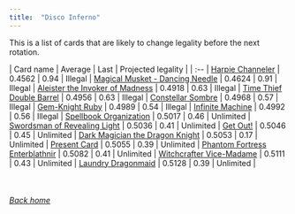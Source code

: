 ```yaml
---
title:  "Disco Inferno"
---
```


This is a list of cards that are likely to change legality before the next rotation.

| Card name | Average | Last | Projected legality |
| :-- |
[Harpie Channeler](https://db.ygoprodeck.com/card/?search=Harpie%20Channeler) | 0.4562 | 0.94 | Illegal |
[Magical Musket - Dancing Needle](https://db.ygoprodeck.com/card/?search=Magical%20Musket%20-%20Dancing%20Needle) | 0.4624 | 0.91 | Illegal |
[Aleister the Invoker of Madness](https://db.ygoprodeck.com/card/?search=Aleister%20the%20Invoker%20of%20Madness) | 0.4918 | 0.63 | Illegal |
[Time Thief Double Barrel](https://db.ygoprodeck.com/card/?search=Time%20Thief%20Double%20Barrel) | 0.4956 | 0.63 | Illegal |
[Constellar Sombre](https://db.ygoprodeck.com/card/?search=Constellar%20Sombre) | 0.4968 | 0.57 | Illegal |
[Gem-Knight Ruby](https://db.ygoprodeck.com/card/?search=Gem-Knight%20Ruby) | 0.4989 | 0.54 | Illegal |
[Infinite Machine](https://db.ygoprodeck.com/card/?search=Infinite%20Machine) | 0.4992 | 0.56 | Illegal |
[Spellbook Organization](https://db.ygoprodeck.com/card/?search=Spellbook%20Organization) | 0.5017 | 0.46 | Unlimited |
[Swordsman of Revealing Light](https://db.ygoprodeck.com/card/?search=Swordsman%20of%20Revealing%20Light) | 0.5036 | 0.41 | Unlimited |
[Get Out!](https://db.ygoprodeck.com/card/?search=Get%20Out!) | 0.5046 | 0.45 | Unlimited |
[Dark Magician the Dragon Knight](https://db.ygoprodeck.com/card/?search=Dark%20Magician%20the%20Dragon%20Knight) | 0.5053 | 0.17 | Unlimited |
[Present Card](https://db.ygoprodeck.com/card/?search=Present%20Card) | 0.5055 | 0.39 | Unlimited |
[Phantom Fortress Enterblathnir](https://db.ygoprodeck.com/card/?search=Phantom%20Fortress%20Enterblathnir) | 0.5082 | 0.41 | Unlimited |
[Witchcrafter Vice-Madame](https://db.ygoprodeck.com/card/?search=Witchcrafter%20Vice-Madame) | 0.5111 | 0.43 | Unlimited |
[Laundry Dragonmaid](https://db.ygoprodeck.com/card/?search=Laundry%20Dragonmaid) | 0.5128 | 0.39 | Unlimited |

<br>

###### [Back home](index)
